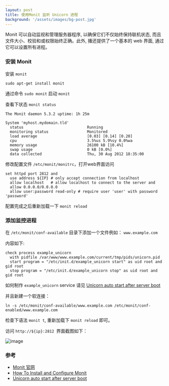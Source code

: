 ```yaml
---
layout: post
title: 使用Monit 监听 Unicorn 进程
background: '/assets/images/bg-post.jpg'
---
```


 Monit 可以自动监视和管理服务器程序, 以确保它们不仅始终保持联机状态, 而且文件大小、校验和或权限始终正确。此外, 播还提供了一个基本的 web 界面, 通过它可以设置所有进程。

### 安装 Monit

安装 `monit`
```shell
sudo apt-get install monit
```

通过命令 `sudo monit` 启动 `monit`

查看下状态 `monit status`

```shell
The Monit daemon 5.3.2 uptime: 1h 25m

System 'myhost.mydomain.tld'
  status                            Running
  monitoring status                 Monitored
  load average                      [0.03] [0.14] [0.20]
  cpu                               3.5%us 5.9%sy 0.0%wa
  memory usage                      26100 kB [10.4%]
  swap usage                        0 kB [0.0%]
  data collected                    Thu, 30 Aug 2012 18:35:00
```

修改配置文件 `/etc/monit/monitrc`，打开web界面访问

```shell
set httpd port 2812 and
  use address ${IP} # only accept connection from localhost
  allow localhost   # allow localhost to connect to the server and
  allow 0.0.0.0/0.0.0.0
  allow user:password read-only # require user 'user' with password 'password'
```

配置完成之后重新加载一下 `monit reload`

### 添加监控进程

在 `/etc/monit/conf-available` 目录下添加一个文件例如： `www.example.com`

内容如下:

```
check process example_unicorn
  with pidfile /var/www/www.example.com/current/tmp/pids/unicorn.pid
  start program = "/etc/init.d/example_unicorn start" as uid root and gid root
  stop program = "/etc/init.d/example_unicorn stop" as uid root and gid root
```

如何制作 `example_unicorn` service 请见 [Unicorn auto start after server boot](/2017/08/26/unicorn-auto-start-after-server-boot.html)

并且新建一个软连接：

```shell
ln -s /etc/monit/conf-available/www.example.com /etc/monit/conf-enabled/www.example.com
```

检查下语法 `monit t`, 重新加载下 `monit reload` 即可。

访问 `http://${ip}:2812 `界面截图如下：

![image](https://user-images.githubusercontent.com/4188624/32927828-7bca224c-cb14-11e7-8519-243bd1abddc5.png)

### 参考
* [Monit 官网](https://mmonit.com/monit/)
* [How To Install and Configure Monit](https://www.digitalocean.com/community/tutorials/how-to-install-and-configure-monit)
* [Unicorn auto start after server boot](http://xifengzhu.github.io/2017/08/26/unicorn-auto-start-after-server-boot.html)
